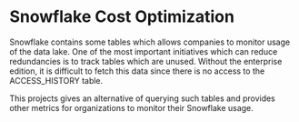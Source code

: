 # Snowflake Cost Optimization

Snowflake contains some tables which allows companies to monitor usage of the data lake. One of the most important initiatives which can reduce redundancies is to track tables which are unused. Without the enterprise edition, it is difficult to fetch this data since there is no access to the ACCESS_HISTORY table. 

This projects gives an alternative of querying such tables and provides other metrics for organizations to monitor their Snowflake usage.
